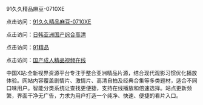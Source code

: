 91久久精品麻豆-0710XE

点击访问：<a href="https://heiliaowzu4ur.pages.dev">91久久精品麻豆-0710XE</a>

点击访问：<a href="https://heiliaozj3tjd.pages.dev">日韩亚洲国产综合高清</a>

点击访问：<a href="https://heiliaoe8ajia.pages.dev">91精品</a>

点击访问：<a href="https://heiliaoxqkkct.pages.dev">国产成人精品视频在线</a>

中国X站:全新视界资源平台专注于整合亚洲精品片源，结合现代观影习惯优化播放体验。网站内容覆盖剧情片、激情片、高清自拍及经典合集等多类题材，适合不同口味用户。智能分类系统让查找更便捷，支持在线播放和倍速选择。站点更新频繁，界面干净无广告，力求为用户打造一个纯净、快速、便捷的看片入口。

<span style="display:none;">[Canonical link](https://github.com/qaz20250710/qaz15 ）</span>
